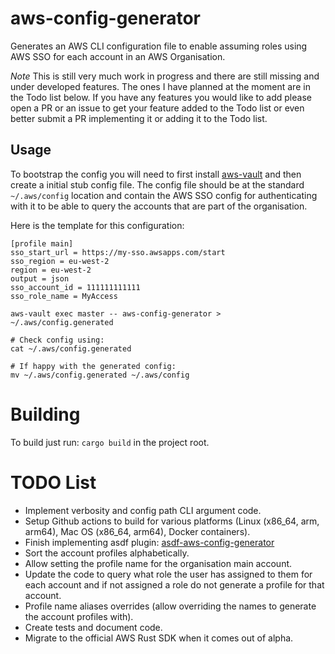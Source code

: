 # aws-config-generator

Generates an AWS CLI configuration file to enable assuming roles using AWS SSO for each account in an AWS Organisation.

*Note* This is still very much work in progress and there are still missing and under developed features. The ones I have planned
at the moment are in the Todo list below. If you have any features you would like to add please open a PR or an issue to get your feature
added to the Todo list or even better submit a PR implementing it or adding it to the Todo list.

## Usage

To bootstrap the config you will need to first install [aws-vault](https://github.com/99designs/aws-vault) and then create
a initial stub config file. The config file should be at the standard `~/.aws/config` location and contain the AWS SSO
config for authenticating with it to be able to query the accounts that are part of the organisation.

Here is the template for this configuration:

```
[profile main]
sso_start_url = https://my-sso.awsapps.com/start
sso_region = eu-west-2
region = eu-west-2
output = json
sso_account_id = 111111111111
sso_role_name = MyAccess
```

```
aws-vault exec master -- aws-config-generator > ~/.aws/config.generated

# Check config using:
cat ~/.aws/config.generated

# If happy with the generated config:
mv ~/.aws/config.generated ~/.aws/config
```

# Building

To build just run: `cargo build` in the project root.

# TODO List
* Implement verbosity and config path CLI argument code.
* Setup Github actions to build for various platforms (Linux (x86_64, arm, arm64), Mac OS (x86_64, arm64), Docker containers).
* Finish implementing asdf plugin: [asdf-aws-config-generator](https://github.com/alanjjenkins/asdf-aws-config-generator)
* Sort the account profiles alphabetically.
* Allow setting the profile name for the organisation main account.
* Update the code to query what role the user has assigned to them for each account and if not assigned a role do not generate a profile for that account.
* Profile name aliases overrides (allow overriding the names to generate the account profiles with).
* Create tests and document code.
* Migrate to the official AWS Rust SDK when it comes out of alpha.
